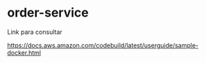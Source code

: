 # order-service

Link para consultar 

https://docs.aws.amazon.com/codebuild/latest/userguide/sample-docker.html

